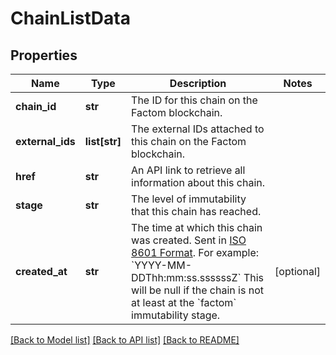 # ChainListData

## Properties
Name | Type | Description | Notes
------------ | ------------- | ------------- | -------------
**chain_id** | **str** | The ID for this chain on the Factom blockchain. | 
**external_ids** | **list[str]** | The external IDs attached to this chain on the Factom blockchain. | 
**href** | **str** | An API link to retrieve all information about this chain. | 
**stage** | **str** | The level of immutability that this chain has reached. | 
**created_at** | **str** | The time at which this chain was created. Sent in [ISO 8601 Format](https://en.wikipedia.org/wiki/ISO_8601). For example: &#x60;YYYY-MM-DDThh:mm:ss.ssssssZ&#x60; This will be null if the chain is not at least at the &#x60;factom&#x60; immutability stage. | [optional] 

[[Back to Model list]](../README.md#documentation-for-models) [[Back to API list]](../README.md#documentation-for-api-endpoints) [[Back to README]](../README.md)


